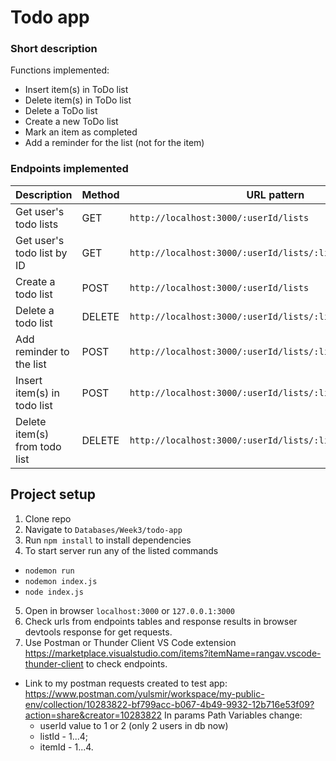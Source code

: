 # Todo app
### Short description
Functions implemented:
- Insert item(s) in ToDo list
- Delete item(s) in ToDo list
- Delete a ToDo list
- Create a new ToDo list
- Mark an item as completed
- Add a reminder for the list (not for the item)

### Endpoints implemented
| Description                                 | Method | URL  pattern                                             | Example to check                                     
|-----------------------------------------|--------|---------------------------------------------------|----------------------------------------------------------------------------------------------|
| Get user's todo lists                   | GET    | `http://localhost:3000/:userId/lists`             | `http://localhost:3000/1/lists` |
| Get user's todo list by ID              | GET    | `http://localhost:3000/:userId/lists/:listId`     | `http://localhost:3000/1/lists/1`|
| Create a todo list                      | POST   | `http://localhost:3000/:userId/lists`             | `http://localhost:3000/1/lists`                 
| Delete a todo list                      | DELETE | `http://localhost:3000/:userId/lists/:listId`     | `http://localhost:3000/1/lists/1`  |
| Add reminder to the list                | POST   | `http://localhost:3000/:userId/lists/:listId/reminders` | `http://localhost:3000/1/lists/1/reminders` 
| Insert item(s) in todo list             | POST  | `http://localhost:3000/:userId/lists/:listId/items` | `http://localhost:3000/1/lists/1/items`|
| Delete item(s) from todo list             | DELETE  | `http://localhost:3000/:userId/lists/:listId/items/:itemId` | `http://localhost:3000/1/lists/1/items/1`|
## Project setup
1. Clone repo
2. Navigate to ```Databases/Week3/todo-app```
3. Run ```npm install``` to install dependencies
4. To start server run any of the listed commands
  - ```nodemon run``` 
  - ```nodemon index.js``` 
  - ```node index.js``` 
5. Open in browser ```localhost:3000``` or ```127.0.0.1:3000```
6. Check urls from endpoints tables and response results in browser devtools response for get requests.
7. Use Postman or Thunder Client VS Code extension https://marketplace.visualstudio.com/items?itemName=rangav.vscode-thunder-client to check endpoints.
 
  - Link to my postman requests created to test app: https://www.postman.com/yulsmir/workspace/my-public-env/collection/10283822-bf799acc-b067-4b49-9932-12b716e53f09?action=share&creator=10283822
 In params Path Variables change: 
    - userId value to 1 or 2 (only 2 users in db now)
    - listId - 1...4;
    - itemId - 1...4.
